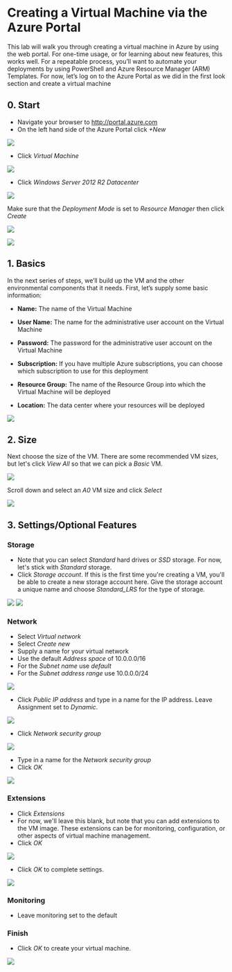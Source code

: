 # Creating a Virtual Machine via the Azure Portal

This lab will walk you through creating a virtual machine in Azure by
using the web portal. For one-time usage, or for learning about new
features, this works well. For a repeatable process, you’ll want to
automate your deployments by using PowerShell and Azure Resource Manager
(ARM) Templates. For now, let’s log on to the Azure Portal as we did in
the first look section and create a virtual machine

## 0. Start
* Navigate your browser to http://portal.azure.com
* On the left hand side of the Azure Portal click *+New*

![](media/CreateVM-Portal-00.png)

* Click *Virtual Machine*

![](media/CreateVM-Portal-00a.png)

* Click *Windows Server 2012 R2 Datacenter*

![](media/CreateVM-Portal-00b.png)

Make sure that the *Deployment Mode* is set to *Resource Manager* then
click *Create*

![](media/CreateVM-Portal-01.png)

![](media/CreateVM-Portal-02.png)

## 1. Basics
In the next series of steps, we’ll build up the VM and the other
environmental components that it needs. First, let’s supply some basic
information:

-   **Name:** The name of the Virtual Machine

-   **User Name:** The name for the administrative user account on the Virtual Machine

-   **Password:** The password for the administrative user account on the Virtual Machine

-   **Subscription:** If you have multiple Azure subscriptions, you can choose which subscription to use for this deployment

-   **Resource Group:** The name of the Resource Group into which the Virtual Machine will be deployed

-   **Location:** The data center where your resources will be deployed

![](media/CreateVM-Portal-04.png)

## 2. Size
Next choose the size of the VM. There are some recommended VM sizes, but let's click *View All* so that we can pick a *Basic* VM.

![](media/CreateVM-Portal-05.png)

Scroll down and select an *A0* VM size and click *Select*

![](media/CreateVM-Portal-06.png)

## 3. Settings/Optional Features
### Storage
* Note that you can select *Standard* hard drives or *SSD* storage. For now, let's stick with *Standard* storage.
* Click *Storage account*. If this is the first time you're creating a VM, you'll be able to create a new storage account here. Give the storage account a unique name and choose *Standard_LRS* for the type of storage.

![](media/CreateVM-Portal-07.png)
![](media/CreateVM-Portal-08.png)
 
### Network
 * Select *Virtual network*
 * Select *Create new*
 * Supply a name for your virtual network
 * Use the default *Address space* of 10.0.0.0/16
 * For the *Subnet name* use *default*
 * For the *Subnet address range* use 10.0.0.0/24

![](media/CreateVM-Portal-09.png)

 * Click *Public IP address* and type in a name for the IP address. Leave Assignment set to *Dynamic*.

![](media/CreateVM-Portal-12.png)

 * Click *Network security group*

![](media/CreateVM-Portal-13.png)

* Type in a name for the *Network security group*
* Click *OK*

![](media/CreateVM-Portal-14.png)

### Extensions
* Click *Extensions*
* For now, we'll leave this blank, but note that you can add extensions to the VM image. These extensions can be for monitoring, configuration, or other aspects of virtual machine management.
* Click *OK*

![](media/CreateVM-Portal-15.png)

* Click *OK* to complete settings.

![](media/CreateVM-Portal-16.png)

### Monitoring
* Leave monitoring set to the default 

### Finish
* Click *OK* to create your virtual machine.

![](media/CreateVM-Portal-17.png)

